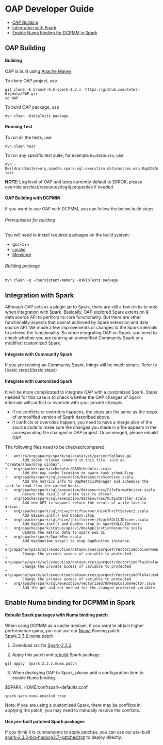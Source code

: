 # OAP Developer Guide

* [OAP Building](#OAP-Building)
* [Integration with Spark](#integration-with-spark)
* [Enable Numa binding for DCPMM in Spark](#enable-numa-binding-for-dcpmm-in-spark)



## OAP Building

#### Building
OAP is built using [Apache Maven](http://maven.apache.org/).

To clone OAP project, use

```
git clone -b branch-0.6-spark-2.3.x  https://github.com/Intel-bigdata/OAP.git
cd OAP
```

To build OAP package, use

```
mvn clean -DskipTests package
```

#### Running Test

To run all the tests, use
```
mvn clean test
```
To run any specific test suite, for example `OapDDLSuite`, use
```
mvn -DwildcardSuites=org.apache.spark.sql.execution.datasources.oap.OapDDLSuite test
```
**NOTE**: Log level of OAP unit tests currently default to ERROR, please override src/test/resources/log4j.properties if needed.


#### OAP Building with DCPMM

If you want to use OAP with DCPMM,  you can follow the below build steps 

###### Prerequisites for building

You will need to install required packages on the build system:

- gcc-c++
- [cmake](https://help.directadmin.com/item.php?id=494)
- [Memkind](https://github.com/memkind/memkind)


###### Building package

```
mvn clean -q -Ppersistent-memory -DskipTests package
```


## Integration with Spark

Although OAP acts as a plugin jar to Spark, there are still a few tricks to note when integration with Spark. 
Basically, OAP explored Spark extension & data source API to perform its core functionality. But there are other functionality aspects that cannot achieved by Spark extension and data source API. We made a few improvements or changes to the Spark internals to achieve the functionality. So when integrating OAP on Spark, you need to check whether you are running an unmodified Community Spark or a modified customized Spark.

#### Integrate with Community Spark

If you are running an Community Spark, things will be much simple. Refer to [basic steps](basic steps)

#### Integrate with customized Spark

It will be more complicated to integrate OAP with a customized Spark. Steps needed for this case is to check whether the OAP changes of Spark internals will conflict or override with your private changes. 
- If no conflicts or overrides happens, the steps are the same as the steps of unmodified version of Spark described above. 
- If conflicts or overrides happen, you need to have a merge plan of the source code to make sure the changes you made in a file appears in the corresponding file changed in OAP project. Once merged, please rebuild OAP.

The following files need to be checked/compared

```
•	antlr4/org/apache/spark/sql/catalyst/parser/SqlBase.g4  
		Add index related command in this file, such as "create/show/drop oindex". 
•	org/apache/spark/scheduler/DAGScheduler.scala           
		Add the oap cache location to aware task scheduling.
•	org/apache/spark/sql/execution/DataSourceScanExec.scala   
		Add the metrics info to OapMetricsManager and schedule the task to read from the cached hosts.
•	org/apache/spark/sql/execution/datasources/FileFormatWriter.scala
		Return the result of write task to driver.
•	org/apache/spark/sql/execution/datasources/OutputWriter.scala  
		Add new API to support return the result of write task to driver.
•	org/apache/spark/sql/hive/thriftserver/HiveThriftServer2.scala
		Add OapEnv.init() and OapEnv.stop
•	org/apache/spark/sql/hive/thriftserver/SparkSQLCLIDriver.scala
		Add OapEnv.init() and OapEnv.stop in SparkSQLCLIDriver
•	org/apache/spark/status/api/v1/OneApplicationResource.scala    
		Update the metric data to spark web UI.
•	org/apache/spark/SparkEnv.scala
		Add OapRuntime.stop() to stop OapRuntime instance.
•	org/apache/spark/sql/execution/datasources/parquet/VectorizedColumnReader.java
		Change the private access of variable to protected
•	org/apache/spark/sql/execution/datasources/parquet/VectorizedPlainValuesReader.java
		Change the private access of variable to protected
•	org/apache/spark/sql/execution/datasources/parquet/VectorizedRleValuesReader.java
		Change the private access of variable to protected
•	org/apache/spark/sql/execution/vectorized/OnHeapColumnVector.java
		Add the get and set method for the changed protected variable.

```

## Enable Numa binding for DCPMM in Spark

#### Rebuild Spark packages with Numa binding patch 

When using DCPMM as a cache medium, if you want to obtain higher performance gains, you can use our [Numa](https://www.kernel.org/doc/html/v4.18/vm/numa.html) Binding patch: [Spark.2.3.2.numa.patch](./Spark.2.3.2.numa.patch)

1. Download src for [Spark-2.3.2](https://archive.apache.org/dist/spark/spark-2.3.2/spark-2.3.2.tgz).

2. Apply this patch and [rebuild](https://spark.apache.org/docs/latest/building-spark.html) Spark package.

```
git apply  Spark.2.3.2.numa.patch
```

3. When deploying OAP to Spark, please add a configuration item to enable Numa binding.

$SPARK_HOME/conf/spark-defaults.conf

```
spark.yarn.numa.enabled true 
```
Note: If you are using a customized Spark, there may be conflicts in applying the patch, you may need to manually resolve the conflicts.

#### Use pre-built patched Spark packages 

If you think it is cumbersome to apply patches, you can use our pre-built [spark-2.3.2-bin-hadoop2.7-patched.tgz](spark-2.3.2-bin-hadoop2.7-patched.tgz) to deploy directly.


